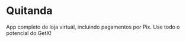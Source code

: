 # Quitanda
 App completo de loja virtual, incluindo pagamentos por Pix. Use todo o potencial do GetX!
